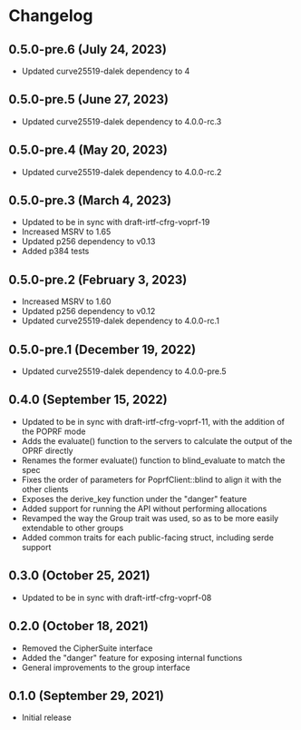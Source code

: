 # Changelog

## 0.5.0-pre.6 (July 24, 2023)
* Updated curve25519-dalek dependency to 4

## 0.5.0-pre.5 (June 27, 2023)
* Updated curve25519-dalek dependency to 4.0.0-rc.3

## 0.5.0-pre.4 (May 20, 2023)
* Updated curve25519-dalek dependency to 4.0.0-rc.2

## 0.5.0-pre.3 (March 4, 2023)
* Updated to be in sync with draft-irtf-cfrg-voprf-19
* Increased MSRV to 1.65
* Updated p256 dependency to v0.13
* Added p384 tests

## 0.5.0-pre.2 (February 3, 2023)
* Increased MSRV to 1.60
* Updated p256 dependency to v0.12
* Updated curve25519-dalek dependency to 4.0.0-rc.1

## 0.5.0-pre.1 (December 19, 2022)
* Updated curve25519-dalek dependency to 4.0.0-pre.5

## 0.4.0 (September 15, 2022)
* Updated to be in sync with draft-irtf-cfrg-voprf-11, with
  the addition of the POPRF mode
* Adds the evaluate() function to the servers to calculate the output of the OPRF
  directly
* Renames the former evaluate() function to blind_evaluate to match the spec
* Fixes the order of parameters for PoprfClient::blind to align it with the
  other clients
* Exposes the derive_key function under the "danger" feature
* Added support for running the API without performing allocations
* Revamped the way the Group trait was used, so as to be more easily
  extendable to other groups
* Added common traits for each public-facing struct, including serde
  support

## 0.3.0 (October 25, 2021)

* Updated to be in sync with draft-irtf-cfrg-voprf-08

## 0.2.0 (October 18, 2021)

* Removed the CipherSuite interface
* Added the "danger" feature for exposing internal functions
* General improvements to the group interface

## 0.1.0 (September 29, 2021)

* Initial release
